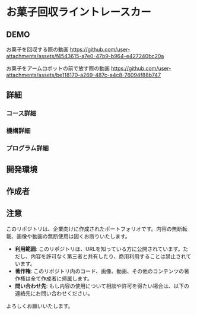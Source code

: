 # お菓子回収ライントレースカー
## DEMO
お菓子を回収する際の動画
https://github.com/user-attachments/assets/f4543615-a7e0-47b9-b964-e427240bc20a

お菓子をアームロボットの前で放す際の動画
https://github.com/user-attachments/assets/be118170-a269-487c-a4c8-76094f88b747

## 詳細
### コース詳細
### 機構詳細
### プログラム詳細






## 開発環境

## 作成者

## 注意
このリポジトリは、企業向けに作成されたポートフォリオです。内容の無断転載、画像や動画の無断使用は固くお断りいたします。

- **利用範囲**: このリポジトリは、URLを知っている方に公開されています。ただし、内容を許可なく第三者と共有したり、商用利用することは禁止されています。
- **著作権**: このリポジトリ内のコード、画像、動画、その他のコンテンツの著作権は全て作成者に帰属します。
- **問い合わせ先**: もし内容の使用について相談や許可を得たい場合は、以下の連絡先にお問い合わせください。

よろしくお願いいたします。
